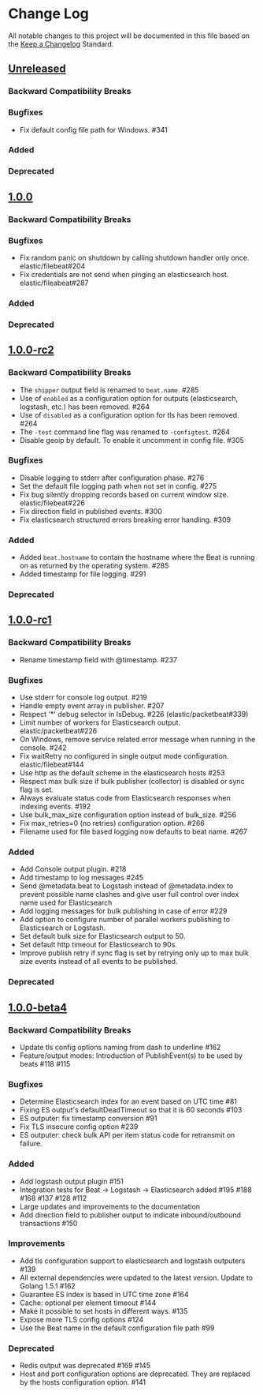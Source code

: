# Change Log
All notable changes to this project will be documented in this file based on the
[Keep a Changelog](http://keepachangelog.com/) Standard.

## [Unreleased](https://github.com/elastic/libbeat/compare/1.0.0-rc2...HEAD)

### Backward Compatibility Breaks

### Bugfixes
- Fix default config file path for Windows. #341

### Added

### Deprecated

## [1.0.0](https://github.com/elastic/libbeat/compare/1.0.0-rc2...1.0.0)

### Backward Compatibility Breaks

### Bugfixes
- Fix random panic on shutdown by calling shutdown handler only once. elastic/filebeat#204
- Fix credentials are not send when pinging an elasticsearch host. elastic/fileabeat#287

### Added

### Deprecated

## [1.0.0-rc2](https://github.com/elastic/libbeat/compare/1.0.0-rc1...1.0.0-rc2)

### Backward Compatibility Breaks

- The `shipper` output field is renamed to `beat.name`. #285
- Use of `enabled` as a configuration option for outputs (elasticsearch,
  logstash, etc.) has been removed. #264
- Use of `disabled` as a configuration option for tls has been removed. #264
- The `-test` command line flag was renamed to `-configtest`. #264
- Disable geoip by default. To enable it uncomment in config file. #305

### Bugfixes
- Disable logging to stderr after configuration phase. #276
- Set the default file logging path when not set in config. #275
- Fix bug silently dropping records based on current window size. elastic/filebeat#226
- Fix direction field in published events. #300
- Fix elasticsearch structured errors breaking error handling. #309

### Added

- Added `beat.hostname` to contain the hostname where the Beat is running on as
  returned by the operating system. #285
- Added timestamp for file logging. #291

### Deprecated

## [1.0.0-rc1](https://github.com/elastic/libbeat/compare/1.0.0-beta4...1.0.0-rc1)

### Backward Compatibility Breaks
- Rename timestamp field with @timestamp. #237


### Bugfixes
- Use stderr for console log output. #219
- Handle empty event array in publisher. #207
- Respect '*' debug selector in IsDebug. #226 (elastic/packetbeat#339)
- Limit number of workers for Elasticsearch output. elastic/packetbeat#226
- On Windows, remove service related error message when running in the console. #242
- Fix waitRetry no configured in single output mode configuration. elastic/filebeat#144
- Use http as the default scheme in the elasticsearch hosts #253
- Respect max bulk size if bulk publisher (collector) is disabled or sync flag is set.
- Always evaluate status code from Elasticsearch responses when indexing events. #192
- Use bulk_max_size configuration option instead of bulk_size. #256
- Fix max_retries=0 (no retries) configuration option. #266
- Filename used for file based logging now defaults to beat name. #267

### Added
- Add Console output plugin. #218
- Add timestamp to log messages #245
- Send @metadata.beat to Logstash instead of @metadata.index to prevent
  possible name clashes and give user full control over index name used for
  Elasticsearch
- Add logging messages for bulk publishing in case of error #229
- Add option to configure number of parallel workers publishing to Elasticsearch
  or Logstash.
- Set default bulk size for Elasticsearch output to 50.
- Set default http timeout for Elasticsearch to 90s.
- Improve publish retry if sync flag is set by retrying only up to max bulk size
  events instead of all events to be published.

### Deprecated


## [1.0.0-beta4](https://github.com/elastic/libbeat/compare/1.0.0-beta3...1.0.0-beta4)

### Backward Compatibility Breaks
- Update tls config options naming from dash to underline #162
- Feature/output modes: Introduction of PublishEvent(s) to be used by beats #118 #115

### Bugfixes
- Determine Elasticsearch index for an event based on UTC time #81
- Fixing ES output's defaultDeadTimeout so that it is 60 seconds #103
- ES outputer: fix timestamp conversion #91
- Fix TLS insecure config option #239
- ES outputer: check bulk API per item status code for retransmit on failure.

### Added
- Add logstash output plugin #151
- Integration tests for Beat -> Logstash -> Elasticsearch added #195 #188 #168 #137 #128 #112
- Large updates and improvements to the documentation
- Add direction field to publisher output to indicate inbound/outbound transactions #150

### Improvements
- Add tls configuration support to elasticsearch and logstash outputers #139
- All external dependencies were updated to the latest version. Update to Golang 1.5.1 #162
- Guarantee ES index is based in UTC time zone #164
- Cache: optional per element timeout #144
- Make it possible to set hosts in different ways. #135
- Expose more TLS config options #124
- Use the Beat name in the default configuration file path #99

### Deprecated
- Redis output was deprecated #169 #145
- Host and port configuration options are deprecated. They are replaced by the hosts
 configuration option. #141

